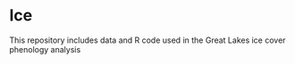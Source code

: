 # Ice
This repository includes data and R code used in the Great Lakes ice cover phenology analysis 
